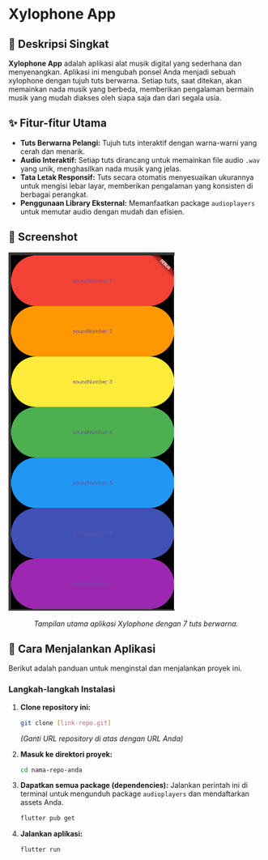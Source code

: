 # Xylophone App

## 📜 Deskripsi Singkat

**Xylophone App** adalah aplikasi alat musik digital yang sederhana dan menyenangkan. Aplikasi ini mengubah ponsel Anda menjadi sebuah xylophone dengan tujuh tuts berwarna. Setiap tuts, saat ditekan, akan memainkan nada musik yang berbeda, memberikan pengalaman bermain musik yang mudah diakses oleh siapa saja dan dari segala usia.

## ✨ Fitur-fitur Utama

* **Tuts Berwarna Pelangi:** Tujuh tuts interaktif dengan warna-warni yang cerah dan menarik.
* **Audio Interaktif:** Setiap tuts dirancang untuk memainkan file audio `.wav` yang unik, menghasilkan nada musik yang jelas.
* **Tata Letak Responsif:** Tuts secara otomatis menyesuaikan ukurannya untuk mengisi lebar layar, memberikan pengalaman yang konsisten di berbagai perangkat.
* **Penggunaan Library Eksternal:** Memanfaatkan package `audioplayers` untuk memutar audio dengan mudah dan efisien.

## 📸 Screenshot

![Tampilan Aplikasi Xylophone](screenshot/img.png)
*<p align="center">Tampilan utama aplikasi Xylophone dengan 7 tuts berwarna.</p>*

## 🚀 Cara Menjalankan Aplikasi

Berikut adalah panduan untuk menginstal dan menjalankan proyek ini.

### Langkah-langkah Instalasi

1.  **Clone repository ini:**
    ```bash
    git clone [link-repo.git]
    ```
    *(Ganti URL repository di atas dengan URL Anda)*

2.  **Masuk ke direktori proyek:**
    ```bash
    cd nama-repo-anda
    ```

5.  **Dapatkan semua package (dependencies):**
    Jalankan perintah ini di terminal untuk mengunduh package `audioplayers` dan mendaftarkan assets Anda.
    ```bash
    flutter pub get
    ```

6.  **Jalankan aplikasi:**
    ```bash
    flutter run
    ```